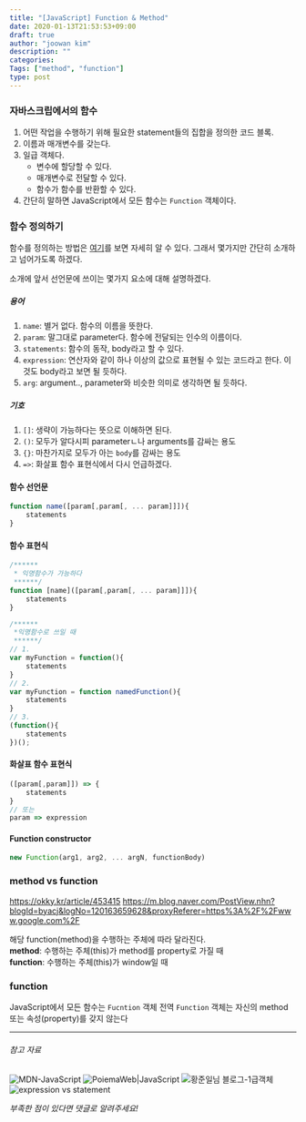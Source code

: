 ```yaml
---
title: "[JavaScript] Function & Method"
date: 2020-01-13T21:53:53+09:00
draft: true
author: "joowan kim"
description: ""
categories: 
Tags: ["method", "function"]
type: post
---
```


### 자바스크립에서의 함수
1. 어떤 작업을 수행하기 위해 필요한 statement들의 집합을 정의한 코드 블록.
1. 이름과 매개변수를 갖는다.
1. 일급 객체다.
    * 변수에 할당할 수 있다.
    * 매개변수로 전달할 수 있다.
    * 함수가 함수를 반환할 수 있다.
1. 간단히 말하면 JavaScript에서 모든 함수는 `Function` 객체이다.

### 함수 정의하기
함수를 정의하는 방법은 [여기](https://developer.mozilla.org/ko/docs/Web/JavaScript/Reference/Functions)를 보면 자세히 알 수 있다.
그래서 몇가지만 간단히 소개하고 넘어가도록 하겠다.

소개에 앞서 선언문에 쓰이는 몇가지 요소에 대해 설명하겠다.
##### 용어
1. `name`: 별거 없다. 함수의 이름을 뜻한다.
1. `param`: 말그대로 parameter다. 함수에 전달되는 인수의 이름이다.
1. `statements`: 함수의 동작, body라고 할 수 있다.
1. `expression`: 연산자와 같이 하나 이상의 값으로 표현될 수 있는 코드라고 한다. 이것도 body라고 보면 될 듯하다.
1. `arg`: argument.., parameter와 비슷한 의미로 생각하면 될 듯하다.

##### 기호
1. `[]`: 생략이 가능하다는 뜻으로 이해하면 된다.
1. `()`: 모두가 알다시피 parameterㄴ나 arguments를 감싸는 용도
1. `{}`: 마찬가지로 모두가 아는 `body`를 감싸는 용도
1. `=>`: 화살표 함수 표현식에서 다시 언급하겠다.

#### 함수 선언문
```javascript
function name([param[,param[, ... param]]]){
    statements
}
```

#### 함수 표현식
```javascript
/******
 * 익명함수가 가능하다
 ******/
function [name]([param[,param[, ... param]]]){
    statements
}

/******
 *익명함수로 쓰일 때
 ******/
// 1.
var myFunction = function(){
    statements
}
// 2.
var myFunction = function namedFunction(){
    statements
}
// 3.
(function(){
    statements
})();
```

#### 화살표 함수 표현식
```javascript
([param[,param]]) => {
    statements
}
// 또는
param => expression
```

#### Function constructor
```javascript
new Function(arg1, arg2, ... argN, functionBody)
```

### method vs function
https://okky.kr/article/453415
https://m.blog.naver.com/PostView.nhn?blogId=byacj&logNo=120163659628&proxyReferer=https%3A%2F%2Fwww.google.com%2F

해당 function(method)을 수행하는 주체에 따라 달라진다.  
**method**: 수행하는 주체(this)가 method를 property로 가질 때  
**function**: 수행하는 주체(this)가 window일 때



### function
JavaScript에서 모든 함수는 `Fucntion` 객체
전역 `Function` 객체는 자신의 method 또는 속성(property)를 갖지 않는다


---
###### 참고 자료
![MDN-JavaScript](https://developer.mozilla.org/ko/docs/Web/JavaScript/Reference/Functions)
![PoiemaWeb|JavaScript](https://poiemaweb.com/js-function)
![황준일님 블로그-1급객체](http://junil-hwang.com/blog/javascript-1%EA%B8%89%ED%95%A8%EC%88%98/)
![expression vs statement](https://shoark7.github.io/programming/knowledge/expression-vs-statement)

*부족한 점이 있다면 댓글로 알려주세요!*

